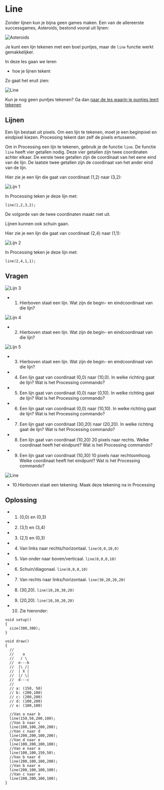 # Line

Zonder lijnen kun je bijna geen games maken.
Een van de allereerste successgames, Asteroids,
bestond vooral uit lijnen:

![Asteroids](Asteroids.png)

Je kunt een lijn tekenen met een boel puntjes,
maar de `line` functie werkt gemakkelijker.

In deze les gaan we leren 

 * hoe je lijnen tekent

Zo gaat het eruit zien:

![Line](Line.png)

Kun je nog geen puntjes tekenen? Ga dan 
[naar de les waarin je puntjes leert tekenen](../Point/README.md)

## Lijnen

Een lijn bestaat uit pixels.
Om een lijn te tekenen, 
moet je een beginpixel en eindpixel kiezen.
Processing tekent dan zelf de pixels ertussenin.

Om in Processing een lijn te tekenen, gebruik je de functie `line`.
De functie `line` heeft vier getallen nodig.
Deze vier getallen zijn twee coordinaten achter elkaar.
De eerste twee getallen zijn de coordinaat van het eene eind van de lijn.
De laatste twee getallen zijn de coordinaat van het ander eind van de lijn.

Hier zie je een lijn die gaat van coordinaat 
(1,2) naar (3,2):

![Lijn 1](Lijn1.png)

In Processing teken je deze lijn met:

```
line(1,2,3,2);
```

De volgorde van de twee coordinaten maakt niet uit.

Lijnen kunnen ook schuin gaan.

Hier zie je een lijn die gaat van coordinaat (2,4) naar (1,1):

![Lijn 2](Lijn2.png)

In Processing teken je deze lijn met:

```
line(2,4,1,1);
```

## Vragen

![Lijn 3](Lijn3.png)

 * 1. Hierboven staat een lijn. Wat zijn de begin- en eindcoordinaat van die lijn?

![Lijn 4](Lijn4.png)

 * 2. Hierboven staat een lijn. Wat zijn de begin- en eindcoordinaat van die lijn?

![Lijn 5](Lijn5.png)

 * 3. Hierboven staat een lijn. Wat zijn de begin- en eindcoordinaat van die lijn?
 * 4. Een lijn gaat van coordinaat (0,0) naar (10,0). In welke richting gaat de lijn? Wat is het Processing commando?
 * 5. Een lijn gaat van coordinaat (0,0) naar (0,10). In welke richting gaat de lijn? Wat is het Processing commando?
 * 6. Een lijn gaat van coordinaat (0,0) naar (10,10). In welke richting gaat de lijn? Wat is het Processing commando?
 * 7. Een lijn gaat van coordinaat (30,20) naar (20,20). In welke richting gaat de lijn? Wat is het Processing commando?
 * 8. Een lijn gaat van coordinaat (10,20) 20 pixels naar rechts. Welke coordinaat heeft het eindpunt? Wat is het Processing commando?
 * 9. Een lijn gaat van coordinaat (10,30) 10 pixels naar rechtsomhoog. Welke coordinaat heeft het eindpunt? Wat is het Processing commando?
 
![Line](Line.png)

 * 10.Hierboven staat een tekening. Maak deze tekening na in Processing

## Oplossing

 * 1. (0,0) en (0,3)
 * 2. (3,1) en (3,4)
 * 3. (2,1) en (0,3)
 * 4. Van links naar rechts/horizontaal. `line(0,0,10,0)`
 * 5. Van onder naar boven/verticaal. `line(0,0,0,10)`
 * 6. Schuin/diagonaal. `line(0,0,0,10)`
 * 7. Van rechts naar links/horizontaal. `line(30,20,20,20)`
 * 8. (30,20). `line(10,20,30,20)`
 * 9. (20,20). `line(10,30,20,20)`
 * 10. Zie hieronder:

```
void setup()
{
  size(300,300);  
}

void draw() 
{
  //         
  //    a    
  //   / \   
  //  e---b  
  //  |\ /|  
  //  | X |  
  //  |/ \|  
  //  d---c  
  //
  // a: (150, 50)
  // b: (200,100)
  // c: (200,200)
  // d: (100,200)
  // e: (100,100)

  //Van a naar b
  line(150,50,200,100);
  //Van b naar c
  line(200,100,200,200);
  //Van c naar d
  line(200,200,100,200);
  //Van d naar e
  line(100,200,100,100);
  //Van e naar a
  line(100,100,150,50);
  //Van b naar d
  line(200,100,100,200);
  //Van b naar e
  line(200,100,100,100);
  //Van c naar e
  line(200,200,100,100);
}
```